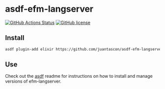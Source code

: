 # asdf-efm-langserver

[![GitHub Actions Status](https://github.com/juantascon/asdf-efm-langserver/actions/workflows/workflow.yml/badge.svg)](https://github.com/juantascon/asdf-efm-langserver/actions)
[![GitHub license](https://img.shields.io/github/license/juantascon/asdf-efm-langserver?style=plastic)](https://github.com/juantascon/asdf-efm-langserver/blob/main/LICENSE)

## Install

```bash
asdf plugin-add elixir https://github.com/juantascon/asdf-efm-langserver
```

## Use

Check out the [asdf](https://github.com/asdf-vm/asdf) readme for instructions on how to install and manage versions of efm-langserver.

